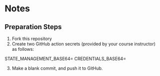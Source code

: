 # Notes

## Preparation Steps

1. Fork this repository
2. Create two GitHub action secrets (provided by your course instructor) as follows:

STATE_MANAGEMENT_BASE64=
CREDENTIALS_BASE64=

3. Make a blank commit, and push it to GitHub.
